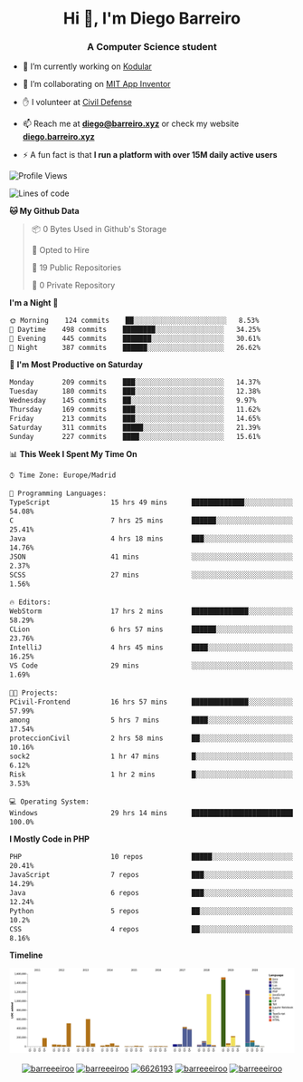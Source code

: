 <h1 align="center">Hi 👋, I'm Diego Barreiro</h1>
<h3 align="center">A Computer Science student</h3>

- 🔭 I’m currently working on [Kodular](https://www.kodular.io)

- 👯 I’m collaborating on [MIT App Inventor](https://github.com/mit-cml/appinventor-sources)

- ✋ I volunteer at [Civil Defense](https://proteccioncivil.sdc.gal)

- 📫 Reach me at **diego@barreiro.xyz** or check my website **[diego.barreiro.xyz](https://diego.barreiro.xyz)**

- ⚡ A fun fact is that **I run a platform with over 15M daily active users**

<!--START_SECTION:waka-->
![Profile Views](http://img.shields.io/badge/Profile%20Views-9-blue)

![Lines of code](https://img.shields.io/badge/From%20Hello%20World%20I%27ve%20Written-22.6%20million%20lines%20of%20code-blue)

**🐱 My Github Data** 

> 📦 0 Bytes Used in Github's Storage 
 > 
> 💼 Opted to Hire
 > 
> 📜 19 Public Repositories
 > 
> 🔑 0 Private Repository 
 > 
**I'm a Night 🦉** 

```text
🌞 Morning    124 commits    ██░░░░░░░░░░░░░░░░░░░░░░░   8.53% 
🌆 Daytime    498 commits    ████████░░░░░░░░░░░░░░░░░   34.25% 
🌃 Evening    445 commits    ███████░░░░░░░░░░░░░░░░░░   30.61% 
🌙 Night      387 commits    ██████░░░░░░░░░░░░░░░░░░░   26.62%

```
📅 **I'm Most Productive on Saturday** 

```text
Monday       209 commits    ███░░░░░░░░░░░░░░░░░░░░░░   14.37% 
Tuesday      180 commits    ███░░░░░░░░░░░░░░░░░░░░░░   12.38% 
Wednesday    145 commits    ██░░░░░░░░░░░░░░░░░░░░░░░   9.97% 
Thursday     169 commits    ███░░░░░░░░░░░░░░░░░░░░░░   11.62% 
Friday       213 commits    ███░░░░░░░░░░░░░░░░░░░░░░   14.65% 
Saturday     311 commits    █████░░░░░░░░░░░░░░░░░░░░   21.39% 
Sunday       227 commits    ████░░░░░░░░░░░░░░░░░░░░░   15.61%

```


📊 **This Week I Spent My Time On** 

```text
⌚︎ Time Zone: Europe/Madrid

💬 Programming Languages: 
TypeScript               15 hrs 49 mins      █████████████░░░░░░░░░░░░   54.08% 
C                        7 hrs 25 mins       ██████░░░░░░░░░░░░░░░░░░░   25.41% 
Java                     4 hrs 18 mins       ███░░░░░░░░░░░░░░░░░░░░░░   14.76% 
JSON                     41 mins             ░░░░░░░░░░░░░░░░░░░░░░░░░   2.37% 
SCSS                     27 mins             ░░░░░░░░░░░░░░░░░░░░░░░░░   1.56%

🔥 Editors: 
WebStorm                 17 hrs 2 mins       ██████████████░░░░░░░░░░░   58.29% 
CLion                    6 hrs 57 mins       ██████░░░░░░░░░░░░░░░░░░░   23.76% 
IntelliJ                 4 hrs 45 mins       ████░░░░░░░░░░░░░░░░░░░░░   16.25% 
VS Code                  29 mins             ░░░░░░░░░░░░░░░░░░░░░░░░░   1.69%

🐱‍💻 Projects: 
PCivil-Frontend          16 hrs 57 mins      ██████████████░░░░░░░░░░░   57.99% 
among                    5 hrs 7 mins        ████░░░░░░░░░░░░░░░░░░░░░   17.54% 
proteccionCivil          2 hrs 58 mins       ██░░░░░░░░░░░░░░░░░░░░░░░   10.16% 
sock2                    1 hr 47 mins        █░░░░░░░░░░░░░░░░░░░░░░░░   6.12% 
Risk                     1 hr 2 mins         █░░░░░░░░░░░░░░░░░░░░░░░░   3.53%

💻 Operating System: 
Windows                  29 hrs 14 mins      █████████████████████████   100.0%

```

**I Mostly Code in PHP** 

```text
PHP                      10 repos            █████░░░░░░░░░░░░░░░░░░░░   20.41% 
JavaScript               7 repos             ███░░░░░░░░░░░░░░░░░░░░░░   14.29% 
Java                     6 repos             ███░░░░░░░░░░░░░░░░░░░░░░   12.24% 
Python                   5 repos             ██░░░░░░░░░░░░░░░░░░░░░░░   10.2% 
CSS                      4 repos             ██░░░░░░░░░░░░░░░░░░░░░░░   8.16%

```


**Timeline**

![Chart not found](https://github.com/barreeeiroo/barreeeiroo/blob/master/charts/bar_graph.png) 


<!--END_SECTION:waka-->

<p align="center">
<a href="https://twitter.com/barreeeiroo" target="blank"><img align="center" src="https://cdn.jsdelivr.net/npm/simple-icons@3.0.1/icons/twitter.svg" alt="barreeeiroo" height="20" width="20" /></a>
<a href="https://linkedin.com/in/barreeeiroo" target="blank"><img align="center" src="https://cdn.jsdelivr.net/npm/simple-icons@3.0.1/icons/linkedin.svg" alt="barreeeiroo" height="20" width="20" /></a>
<a href="https://stackoverflow.com/users/6626193" target="blank"><img align="center" src="https://cdn.jsdelivr.net/npm/simple-icons@3.0.1/icons/stackoverflow.svg" alt="6626193" height="20" width="20" /></a>
<a href="https://fb.com/barreeeiroo" target="blank"><img align="center" src="https://cdn.jsdelivr.net/npm/simple-icons@3.0.1/icons/facebook.svg" alt="barreeeiroo" height="20" width="20" /></a>
<a href="https://instagram.com/barreeeiroo" target="blank"><img align="center" src="https://cdn.jsdelivr.net/npm/simple-icons@3.0.1/icons/instagram.svg" alt="barreeeiroo" height="20" width="20" /></a>
</p>
